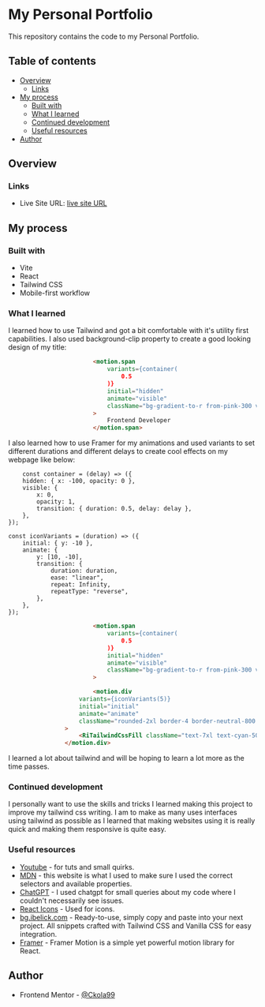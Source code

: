# My Personal Portfolio

This repository contains the code to my Personal Portfolio.

## Table of contents

- [Overview](#overview)
     - [Links](#links)
- [My process](#my-process)
     - [Built with](#built-with)
     - [What I learned](#what-i-learned)
     - [Continued development](#continued-development)
     - [Useful resources](#useful-resources)
- [Author](#author)

## Overview

### Links

- Live Site URL: [live site URL](/)

## My process

### Built with

- Vite
- React
- Tailwind CSS
- Mobile-first workflow

### What I learned

I learned how to use Tailwind and got a bit comfortable with it's utility first capabilities. I also used background-clip property to create a good looking design of my title:

```HTML
						<motion.span
							variants={container(
								0.5
							)}
							initial="hidden"
							animate="visible"
							className="bg-gradient-to-r from-pink-300 via-slate-500 to-purple-500 bg-clip-text text-4xl tracking-tight text-transparent"
						>
							Frontend Developer
						</motion.span>
```

I also learned how to use Framer for my animations and used variants to set different durations and different delays to create cool effects on my webpage like below:

```JS
	const container = (delay) => ({
	hidden: { x: -100, opacity: 0 },
	visible: {
		x: 0,
		opacity: 1,
		transition: { duration: 0.5, delay: delay },
	},
});

const iconVariants = (duration) => ({
	initial: { y: -10 },
	animate: {
		y: [10, -10],
		transition: {
			duration: duration,
			ease: "linear",
			repeat: Infinity,
			repeatType: "reverse",
		},
	},
});
```

```HTML
						<motion.span
							variants={container(
								0.5
							)}
							initial="hidden"
							animate="visible"
							className="bg-gradient-to-r from-pink-300 via-slate-500 to-purple-500 bg-clip-text text-4xl tracking-tight text-transparent"
						>

						<motion.div
					variants={iconVariants(5)}
					initial="initial"
					animate="animate"
					className="rounded-2xl border-4 border-neutral-800 p-4"
				>
					<RiTailwindCssFill className="text-7xl text-cyan-500" />
				</motion.div>
```

I learned a lot about tailwind and will be hoping to learn a lot more as the time passes.

### Continued development

I personally want to use the skills and tricks I learned making this project to improve my tailwind css writing. I am to make as many uses interfaces using tailwind as possible as I learned that making websites using it is really quick and making them responsive is quite easy.

### Useful resources

- [Youtube](https://youtube.com) - for tuts and small quirks.
- [MDN](https://developer.mozilla.org/en-US/) - this website is what I used to make sure I used the correct selectors and available properties.
- [ChatGPT](https://chatgpt.com) - I used chatgpt for small queries about my code where I couldn't necessarily see issues.
- [React Icons](https://react-icons.github.io/react-icons/) - Used for icons.
- [bg.ibelick.com](https://bg.ibelick.com/) - Ready-to-use, simply copy and paste into your next project. All snippets crafted with Tailwind CSS and Vanilla CSS for easy integration.
- [Framer](https://www.framer.com/motion/examples/) - Framer Motion is a simple yet powerful motion library for React.

## Author

- Frontend Mentor - [@Ckola99](https://www.frontendmentor.io/profile/Ckola99)
